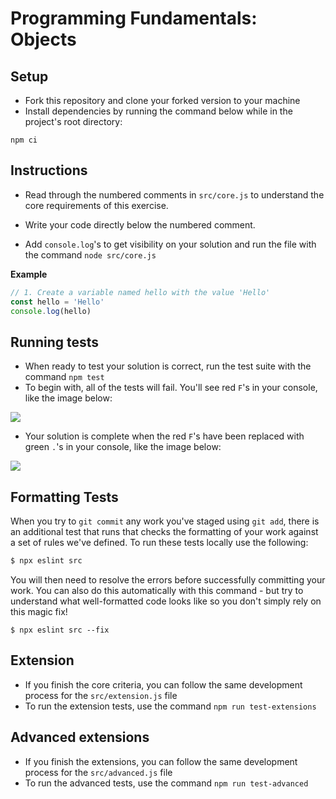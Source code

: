 # Programming Fundamentals: Objects

## Setup

- Fork this repository and clone your forked version to your machine
- Install dependencies by running the command below while in the project's root directory:

`npm ci`

## Instructions

- Read through the numbered comments in `src/core.js` to understand the core requirements of this exercise.

- Write your code directly below the numbered comment.

- Add `console.log`'s to get visibility on your solution and run the file with the command `node src/core.js`

**Example**

```js
// 1. Create a variable named hello with the value 'Hello'
const hello = 'Hello'
console.log(hello)
```

## Running tests

- When ready to test your solution is correct, run the test suite with the command `npm test`
- To begin with, all of the tests will fail. You'll see red `F`'s in your console, like the image below:

![](./img/test-fail.png)

- Your solution is complete when the red `F`'s have been replaced with green `.`'s in your console, like the image below:

![](./img/test-success.png)

## Formatting Tests

When you try to `git commit` any work you've staged using `git add`, there is an additional test that runs that checks the formatting of your work against a set of rules we've defined. To run these tests locally use the following:

```sh
$ npx eslint src
```

You will then need to resolve the errors before successfully committing your work. You can also do this automatically with this command - but try to understand what well-formatted code looks like so you don't simply rely on this magic fix!

```
$ npx eslint src --fix
```

## Extension

- If you finish the core criteria, you can follow the same development process for the `src/extension.js` file
- To run the extension tests, use the command `npm run test-extensions`

## Advanced extensions

- If you finish the extensions, you can follow the same development process for the `src/advanced.js` file
- To run the advanced tests, use the command `npm run test-advanced`
